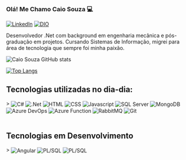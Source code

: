 ### Olá! Me Chamo Caio Souza 💻

[![LinkedIn](https://img.shields.io/badge/LinkedIn-0077B5?style=for-the-badge&logo=linkedin&logoColor=white)](https://www.linkedin.com/in/caiosouzads/)
[![DIO](https://img.shields.io/badge/Perfil-DIO-blue?style=for-the-badge)](https://www.dio.me/users/caio_tito)

Desenvolvedor .Net com background em engenharia mecânica e pós-graduação em projetos. Cursando Sistemas de Informação, migrei para área de tecnologia que sempre foi minha paixão. 

![Caio Souza GitHub stats](https://github-readme-stats.vercel.app/api?username=caiotito&show_icons=true&theme=highcontrast)

[![Top Langs](https://github-readme-stats.vercel.app/api/top-langs/?username=caiotito&layout=compact)](https://github.com/anuraghazra/github-readme-stats)

## Tecnologias utilizadas no dia-dia:

<div style="display: inline_block"<br/>>
  <img align="center" alt = "C#" src="https://img.shields.io/badge/C%23-239120?style=for-the-badge&logo=c-sharp&logoColor=white"/>
  <img align="center" alt = ".Net" src="https://img.shields.io/badge/.NET-5C2D91?style=for-the-badge&logo=.net&logoColor=white"/>
  <img align="center" alt = "HTML" src="https://img.shields.io/badge/HTML-239120?style=for-the-badge&logo=html5&logoColor=white"/>
  <img align="center" alt = "CSS" src="https://img.shields.io/badge/CSS-239120?&style=for-the-badge&logo=css3&logoColor=white"/>
  <img align="center" alt = "Javascript" src="https://img.shields.io/badge/JavaScript-F7DF1E?style=for-the-badge&logo=javascript&logoColor=black"/>
  <img align="center" alt = "SQL Server" src="https://img.shields.io/badge/Microsoft_SQL_Server-CC2927?style=for-the-badge&logo=microsoft-sql-server&logoColor=white"/>
  <img align="center" alt = "MongoDB" src="https://img.shields.io/badge/MongoDB-4EA94B?style=for-the-badge&logo=mongodb&logoColor=white"/>
  <img align="center" alt = "Azure DevOps" src="https://img.shields.io/badge/Azure_DevOps-0078D7?style=for-the-badge&logo=azure-devops&logoColor=white"/>
  <img align="center" alt = "Azure Function" src="https://img.shields.io/badge/Azure_Functions-0062AD?style=for-the-badge&logo=azure-functions&logoColor=white"/>
  <img align="center" alt = "RabbitMQ" src="https://img.shields.io/badge/rabbitmq-%23FF6600.svg?&style=for-the-badge&logo=rabbitmq&logoColor=white"/>
  <img align="center" alt = "Git" src="https://img.shields.io/badge/GIT-E44C30?style=for-the-badge&logo=git&logoColor=white"/>
</div><br/>

## Tecnologias em Desenvolvimento

<div style="display: inline_block"<br/>>
  <img align="center" alt = "Angular" src="https://img.shields.io/badge/Angular-DD0031?style=for-the-badge&logo=angular&logoColor=white"/>
  <img align="center" alt = "PL/SQL" src="https://img.shields.io/badge/Oracle-F80000?style=for-the-badge&logo=Oracle&logoColor=white"/>
  <img align="center" alt = "PL/SQL" src="https://img.shields.io/badge/redis-%23DD0031.svg?&style=for-the-badge&logo=redis&logoColor=white"/>
</div><br/>
